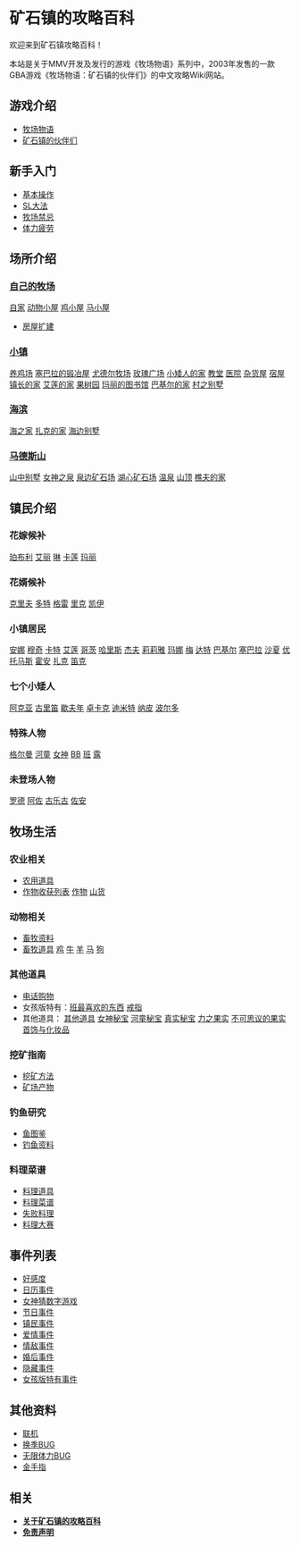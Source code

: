 # 矿石镇的攻略百科

欢迎来到矿石镇攻略百科！

本站是关于MMV开发及发行的游戏《牧场物语》系列中，2003年发售的一款GBA游戏《牧场物语：矿石镇的伙伴们》的中文攻略Wiki网站。

## 游戏介绍

- [牧场物语](introduction\HarvestMoon.md)
- [矿石镇的伙伴们](introduction\Mineraltown.md)

## 新手入门

- [基本操作]()
- [SL大法]()
- [牧场禁忌]()
- [体力疲劳]()

## 场所介绍

### [自己的牧场]()

[自家]() [动物小屋]() [鸡小屋]() [马小屋]()

- [房屋扩建]()

### [小镇]()

[养鸡场]() [塞巴拉的锻冶屋]() [尤德尔牧场]() [玫瑰广场]() [小矮人的家]() [教堂]() [医院]() [杂货屋]() [宿屋]() [镇长的家]() [艾莲的家]() [果树园]() [玛丽的图书馆]() [巴基尔的家]() [村之别墅]()

### [海滨]()

[海之家]() [扎克的家]() [海边别墅]()

### [马德斯山]()

[山中别墅]() [女神之泉]() [泉边矿石场]() [湖心矿石场]() [温泉]() [山顶]() [樵夫的家]()

## 镇民介绍

### 花嫁候补

[珀布利]() [艾丽]() [琳]() [卡莲]() [玛丽]()

### 花婿候补

[克里夫]() [多特]() [格雷]() [里克]() [凯伊]()

### 小镇居民

[安娜]() [穆奇]() [卡特]() [艾莲]() [哥茨]() [哈里斯]() [杰夫]() [莉莉雅]() [玛娜]() [梅]() [达特]() [巴基尔]() [塞巴拉]() [沙夏]() [优]() [托马斯]() [霍安]() [扎克]() [笛克]()

### 七个小矮人

[阿克亚]() [古里笛]() [歇夫年]() [卓卡克]() [迪米特]() [纳皮]() [波尔多]()

### 特殊人物

[格尔曼]() [河童]() [女神]() [BB]() [班]() [露]()

### 未登场人物

[罗德]() [阿佐]() [古乐古]() [佐安]()

## 牧场生活

### 农业相关

- [农用道具]()
- [作物收获列表]()
[作物]() [山货]()

### 动物相关

- [畜牧资料]()
- [畜牧道具]()
[鸡]() [牛]() [羊]() [马]() [狗]()

### 其他道具

- [电话购物]()
- 女孩版特有：[班最喜欢的东西]() [戒指]()
- 其他道具： [其他道具]()
[女神秘宝]() [河童秘宝]() [真实秘宝]()
[力之果实]() [不可思议的果实]()
[首饰与化妆品]()

### 挖矿指南

- [挖矿方法]()
- [矿场产物]()

### 钓鱼研究

- [鱼图鉴]()
- [钓鱼资料]()

### 料理菜谱

- [料理道具]()
- [料理菜谱]()
- [失败料理]()
- [料理大赛]()

## 事件列表

- [好感度]()
- [日历事件]()
- [女神猜数字游戏]()
- [节日事件]()
- [镇民事件]()
- [爱情事件]()
- [情敌事件]()
- [婚后事件]()
- [隐藏事件]()
- [女孩版特有事件]()

## 其他资料

- [联机]()
- [换季BUG]()
- [无限体力BUG]()
- [金手指]()

## 相关

- [**关于矿石镇的攻略百科**]()
- [**免责声明**]()
